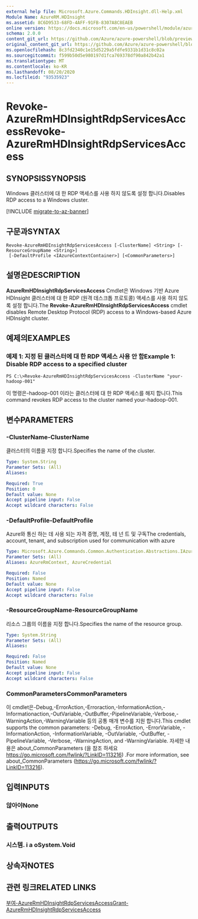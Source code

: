 ```yaml
---
external help file: Microsoft.Azure.Commands.HDInsight.dll-Help.xml
Module Name: AzureRM.HDInsight
ms.assetid: 8C6D9533-68FD-4AFF-91FB-8307A8C8EAEB
online version: https://docs.microsoft.com/en-us/powershell/module/azurerm.hdinsight/revoke-azurermhdinsightrdpservicesaccess
schema: 2.0.0
content_git_url: https://github.com/Azure/azure-powershell/blob/preview/src/ResourceManager/HDInsight/Commands.HDInsight/help/Revoke-AzureRmHDInsightRdpServicesAccess.md
original_content_git_url: https://github.com/Azure/azure-powershell/blob/preview/src/ResourceManager/HDInsight/Commands.HDInsight/help/Revoke-AzureRmHDInsightRdpServicesAccess.md
ms.openlocfilehash: 8c3fd2340c1e15d5229a5fdfe9331b1d31c8c02a
ms.sourcegitcommit: f599b50d5e980197d1fca769378df90a842b42a1
ms.translationtype: MT
ms.contentlocale: ko-KR
ms.lasthandoff: 08/20/2020
ms.locfileid: "93535923"
---
```

# <span data-ttu-id="e453c-101">Revoke-AzureRmHDInsightRdpServicesAccess</span><span class="sxs-lookup"><span data-stu-id="e453c-101">Revoke-AzureRmHDInsightRdpServicesAccess</span></span>

## <span data-ttu-id="e453c-102">SYNOPSIS</span><span class="sxs-lookup"><span data-stu-id="e453c-102">SYNOPSIS</span></span>
<span data-ttu-id="e453c-103">Windows 클러스터에 대 한 RDP 액세스를 사용 하지 않도록 설정 합니다.</span><span class="sxs-lookup"><span data-stu-id="e453c-103">Disables RDP access to a Windows cluster.</span></span>

[!INCLUDE [migrate-to-az-banner](../../includes/migrate-to-az-banner.md)]

## <span data-ttu-id="e453c-104">구문과</span><span class="sxs-lookup"><span data-stu-id="e453c-104">SYNTAX</span></span>

```
Revoke-AzureRmHDInsightRdpServicesAccess [-ClusterName] <String> [-ResourceGroupName <String>]
 [-DefaultProfile <IAzureContextContainer>] [<CommonParameters>]
```

## <span data-ttu-id="e453c-105">설명은</span><span class="sxs-lookup"><span data-stu-id="e453c-105">DESCRIPTION</span></span>
<span data-ttu-id="e453c-106">**AzureRmHDInsightRdpServicesAccess** Cmdlet은 Windows 기반 Azure HDInsight 클러스터에 대 한 RDP (원격 데스크톱 프로토콜) 액세스를 사용 하지 않도록 설정 합니다.</span><span class="sxs-lookup"><span data-stu-id="e453c-106">The **Revoke-AzureRmHDInsightRdpServicesAccess** cmdlet disables Remote Desktop Protocol (RDP) access to a Windows-based Azure HDInsight cluster.</span></span>

## <span data-ttu-id="e453c-107">예제의</span><span class="sxs-lookup"><span data-stu-id="e453c-107">EXAMPLES</span></span>

### <span data-ttu-id="e453c-108">예제 1: 지정 된 클러스터에 대 한 RDP 액세스 사용 안 함</span><span class="sxs-lookup"><span data-stu-id="e453c-108">Example 1: Disable RDP access to a specified cluster</span></span>
```
PS C:\>Revoke-AzureRmHDInsightRdpServicesAccess -ClusterName "your-hadoop-001"
```

<span data-ttu-id="e453c-109">이 명령은-hadoop-001 이라는 클러스터에 대 한 RDP 액세스를 해지 합니다.</span><span class="sxs-lookup"><span data-stu-id="e453c-109">This command revokes RDP access to the cluster named your-hadoop-001.</span></span>

## <span data-ttu-id="e453c-110">변수</span><span class="sxs-lookup"><span data-stu-id="e453c-110">PARAMETERS</span></span>

### <span data-ttu-id="e453c-111">-ClusterName</span><span class="sxs-lookup"><span data-stu-id="e453c-111">-ClusterName</span></span>
<span data-ttu-id="e453c-112">클러스터의 이름을 지정 합니다.</span><span class="sxs-lookup"><span data-stu-id="e453c-112">Specifies the name of the cluster.</span></span>

```yaml
Type: System.String
Parameter Sets: (All)
Aliases:

Required: True
Position: 0
Default value: None
Accept pipeline input: False
Accept wildcard characters: False
```

### <span data-ttu-id="e453c-113">-DefaultProfile</span><span class="sxs-lookup"><span data-stu-id="e453c-113">-DefaultProfile</span></span>
<span data-ttu-id="e453c-114">Azure와 통신 하는 데 사용 되는 자격 증명, 계정, 테 넌 트 및 구독</span><span class="sxs-lookup"><span data-stu-id="e453c-114">The credentials, account, tenant, and subscription used for communication with azure</span></span>

```yaml
Type: Microsoft.Azure.Commands.Common.Authentication.Abstractions.IAzureContextContainer
Parameter Sets: (All)
Aliases: AzureRmContext, AzureCredential

Required: False
Position: Named
Default value: None
Accept pipeline input: False
Accept wildcard characters: False
```

### <span data-ttu-id="e453c-115">-ResourceGroupName</span><span class="sxs-lookup"><span data-stu-id="e453c-115">-ResourceGroupName</span></span>
<span data-ttu-id="e453c-116">리소스 그룹의 이름을 지정 합니다.</span><span class="sxs-lookup"><span data-stu-id="e453c-116">Specifies the name of the resource group.</span></span>

```yaml
Type: System.String
Parameter Sets: (All)
Aliases:

Required: False
Position: Named
Default value: None
Accept pipeline input: False
Accept wildcard characters: False
```

### <span data-ttu-id="e453c-117">CommonParameters</span><span class="sxs-lookup"><span data-stu-id="e453c-117">CommonParameters</span></span>
<span data-ttu-id="e453c-118">이 cmdlet은-Debug,-ErrorAction,-Erroraction,-InformationAction,-Informationaction,-OutVariable,-OutBuffer,-PipelineVariable,-Verbose,-WarningAction,-WarningVariable 등의 공통 매개 변수를 지원 합니다.</span><span class="sxs-lookup"><span data-stu-id="e453c-118">This cmdlet supports the common parameters: -Debug, -ErrorAction, -ErrorVariable, -InformationAction, -InformationVariable, -OutVariable, -OutBuffer, -PipelineVariable, -Verbose, -WarningAction, and -WarningVariable.</span></span> <span data-ttu-id="e453c-119">자세한 내용은 about_CommonParameters (을 참조 하세요 https://go.microsoft.com/fwlink/?LinkID=113216) .</span><span class="sxs-lookup"><span data-stu-id="e453c-119">For more information, see about_CommonParameters (https://go.microsoft.com/fwlink/?LinkID=113216).</span></span>

## <span data-ttu-id="e453c-120">입력</span><span class="sxs-lookup"><span data-stu-id="e453c-120">INPUTS</span></span>

### <span data-ttu-id="e453c-121">않아야</span><span class="sxs-lookup"><span data-stu-id="e453c-121">None</span></span>

## <span data-ttu-id="e453c-122">출력</span><span class="sxs-lookup"><span data-stu-id="e453c-122">OUTPUTS</span></span>

### <span data-ttu-id="e453c-123">시스템. i a o</span><span class="sxs-lookup"><span data-stu-id="e453c-123">System.Void</span></span>

## <span data-ttu-id="e453c-124">상속자</span><span class="sxs-lookup"><span data-stu-id="e453c-124">NOTES</span></span>

## <span data-ttu-id="e453c-125">관련 링크</span><span class="sxs-lookup"><span data-stu-id="e453c-125">RELATED LINKS</span></span>

[<span data-ttu-id="e453c-126">부여-AzureRmHDInsightRdpServicesAccess</span><span class="sxs-lookup"><span data-stu-id="e453c-126">Grant-AzureRmHDInsightRdpServicesAccess</span></span>](./Grant-AzureRmHDInsightRdpServicesAccess.md)


